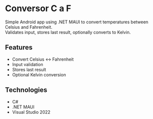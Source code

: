 # Conversor C a F

Simple Android app using .NET MAUI to convert temperatures between Celsius and Fahrenheit.  
Validates input, stores last result, optionally converts to Kelvin.

## Features
- Convert Celsius ↔ Fahrenheit
- Input validation
- Stores last result
- Optional Kelvin conversion

## Technologies
- C#  
- .NET MAUI  
- Visual Studio 2022
